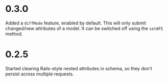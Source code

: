 # 0.3.0
Added a `diffMode` feature, enabled by default. This will only submit
changed/new attributes of a model. It can be switched off using the `setAPI`
method.

# 0.2.5
Started clearing Rails-style nested attributes in schema, so they don't
persist across multiple requests.
